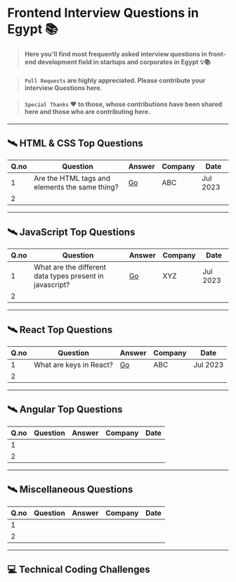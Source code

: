 # Frontend Interview Questions in Egypt 📚

> #### Here you'll find most frequently asked interview questions in front-end development field in startups and corporates in Egypt 💡📚 

> #### `Pull Requests` are highly appreciated. Please contribute your interview Questions here.

> #### `Special Thanks` ❤️ to those, whose contributions have been shared here and those who are contributing here.

---
## 🛰️ HTML & CSS Top Questions
| Q.no | Question                                                                                              | Answer                                                                                                                                                         | Company              | Date       |
|------|-------------------------------------------------------------------------------------------------------|----------------------------------------------------------------------------------------------------------------------------------------------------------------|----------------------|------------|
| 1    | Are the HTML tags and elements the same thing?                                                        |  [Go](https://www.interviewbit.com/html-interview-questions/#are-html-tags-and-elements-the-same)                                                              | ABC                  | Jul 2023   |
| 2    |                                                                                                       |                                                                                                                                                                |                      |            |

---
## 🛰️ JavaScript Top Questions
| Q.no | Question                                                                                              | Answer                                                                                                                                                         | Company              | Date       |
|------|-------------------------------------------------------------------------------------------------------|----------------------------------------------------------------------------------------------------------------------------------------------------------------|----------------------|------------|
| 1    | What are the different data types present in javascript?                                              |  [Go](https://www.interviewbit.com/javascript-interview-questions/#different-data-types-present-in-javascript)                                                 | XYZ                  | Jul 2023   |
| 2    |                                                                                                       |                                                                                                                                                                |                      |            |

---
## 🛰️ React Top Questions
| Q.no | Question                                                                                              | Answer                                                                                                                                                         | Company              | Date       |
|------|-------------------------------------------------------------------------------------------------------|----------------------------------------------------------------------------------------------------------------------------------------------------------------|----------------------|------------|
| 1    | What are keys in React?                                                                               |  [Go](https://www.interviewbit.com/react-interview-questions/#what-are-keys)                                                                                   | ABC                  | Jul 2023   |
| 2    |                                                                                                       |                                                                                                                                                                |                      |            |

---
## 🛰️ Angular Top Questions
| Q.no | Question                                                                                              | Answer                                                                                                                                                         | Company              | Date       |
|------|-------------------------------------------------------------------------------------------------------|----------------------------------------------------------------------------------------------------------------------------------------------------------------|----------------------|------------|
| 1    |                                                                                                       |                                                                                                                                                                |                      |            |
| 2    |                                                                                                       |                                                                                                                                                                |                      |            |

---
## 🛰️ Miscellaneous Questions
| Q.no | Question                                                                                              | Answer                                                                                                                                                         | Company              | Date       |
|------|-------------------------------------------------------------------------------------------------------|----------------------------------------------------------------------------------------------------------------------------------------------------------------|----------------------|------------|
| 1    |                                                                                                       |                                                                                                                                                                |                      |            |
| 2    |                                                                                                       |                                                                                                                                                                |                      |            |

---
## 💻 Technical Coding Challenges
